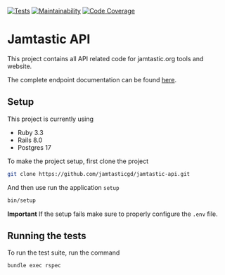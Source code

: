 [![Tests](https://github.com/jamtasticgd/jamtastic-api/actions/workflows/test.yml/badge.svg)](https://github.com/jamtasticgd/jamtastic-api/actions/workflows/test.yml)
[![Maintainability](https://qlty.sh/gh/jamtasticgd/projects/jamtastic-api/maintainability.svg)](https://qlty.sh/gh/jamtasticgd/projects/jamtastic-api)
[![Code Coverage](https://qlty.sh/gh/jamtasticgd/projects/jamtastic-api/coverage.svg)](https://qlty.sh/gh/jamtasticgd/projects/jamtastic-api)

# Jamtastic API
This project contains all API related code for jamtastic.org tools and website.

The complete endpoint documentation can be found [here](https://documenter.getpostman.com/view/2140691/2s93sW8vcf).

## Setup
This project is currently using
- Ruby 3.3
- Rails 8.0
- Postgres 17

To make the project setup, first clone the project

```zsh
git clone https://github.com/jamtasticgd/jamtastic-api.git
```

And then use run the application `setup`

```zsh
bin/setup
```

**Important** If the setup fails make sure to properly configure the `.env` file.

## Running the tests
To run the test suite, run the command

```zsh
bundle exec rspec
```
